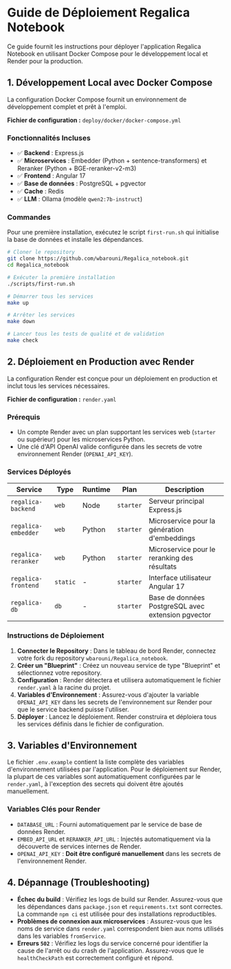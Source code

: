 # Guide de Déploiement Regalica Notebook

Ce guide fournit les instructions pour déployer l'application Regalica Notebook en utilisant Docker Compose pour le développement local et Render pour la production.

## 1. Développement Local avec Docker Compose

La configuration Docker Compose fournit un environnement de développement complet et prêt à l'emploi.

**Fichier de configuration :** `deploy/docker/docker-compose.yml`

### Fonctionnalités Incluses

- ✅ **Backend** : Express.js
- ✅ **Microservices** : Embedder (Python + sentence-transformers) et Reranker (Python + BGE-reranker-v2-m3)
- ✅ **Frontend** : Angular 17
- ✅ **Base de données** : PostgreSQL + pgvector
- ✅ **Cache** : Redis
- ✅ **LLM** : Ollama (modèle `qwen2:7b-instruct`)

### Commandes

Pour une première installation, exécutez le script `first-run.sh` qui initialise la base de données et installe les dépendances.

```bash
# Cloner le repository
git clone https://github.com/wbarouni/Regalica_notebook.git
cd Regalica_notebook

# Exécuter la première installation
./scripts/first-run.sh

# Démarrer tous les services
make up

# Arrêter les services
make down

# Lancer tous les tests de qualité et de validation
make check
```

## 2. Déploiement en Production avec Render

La configuration Render est conçue pour un déploiement en production et inclut tous les services nécessaires.

**Fichier de configuration :** `render.yaml`

### Prérequis

- Un compte Render avec un plan supportant les services web (`starter` ou supérieur) pour les microservices Python.
- Une clé d'API OpenAI valide configurée dans les secrets de votre environnement Render (`OPENAI_API_KEY`).

### Services Déployés

| Service             | Type     | Runtime | Plan     | Description                                      |
| ------------------- | -------- | ------- | -------- | ------------------------------------------------ |
| `regalica-backend`  | `web`    | Node    | `starter`| Serveur principal Express.js                     |
| `regalica-embedder` | `web`    | Python  | `starter`| Microservice pour la génération d'embeddings     |
| `regalica-reranker` | `web`    | Python  | `starter`| Microservice pour le reranking des résultats     |
| `regalica-frontend` | `static` | -       | `starter`| Interface utilisateur Angular 17                 |
| `regalica-db`       | `db`     | -       | `starter`| Base de données PostgreSQL avec extension pgvector |

### Instructions de Déploiement

1.  **Connecter le Repository** : Dans le tableau de bord Render, connectez votre fork du repository `wbarouni/Regalica_notebook`.
2.  **Créer un "Blueprint"** : Créez un nouveau service de type "Blueprint" et sélectionnez votre repository.
3.  **Configuration** : Render détectera et utilisera automatiquement le fichier `render.yaml` à la racine du projet.
4.  **Variables d'Environnement** : Assurez-vous d'ajouter la variable `OPENAI_API_KEY` dans les secrets de l'environnement sur Render pour que le service backend puisse l'utiliser.
5.  **Déployer** : Lancez le déploiement. Render construira et déploiera tous les services définis dans le fichier de configuration.

## 3. Variables d'Environnement

Le fichier `.env.example` contient la liste complète des variables d'environnement utilisées par l'application. Pour le déploiement sur Render, la plupart de ces variables sont automatiquement configurées par le `render.yaml`, à l'exception des secrets qui doivent être ajoutés manuellement.

### Variables Clés pour Render

-   `DATABASE_URL` : Fourni automatiquement par le service de base de données Render.
-   `EMBED_API_URL` et `RERANKER_API_URL` : Injectés automatiquement via la découverte de services internes de Render.
-   `OPENAI_API_KEY` : **Doit être configuré manuellement** dans les secrets de l'environnement Render.

## 4. Dépannage (Troubleshooting)

-   **Échec du build** : Vérifiez les logs de build sur Render. Assurez-vous que les dépendances dans `package.json` et `requirements.txt` sont correctes. La commande `npm ci` est utilisée pour des installations reproductibles.
-   **Problèmes de connexion aux microservices** : Assurez-vous que les noms de service dans `render.yaml` correspondent bien aux noms utilisés dans les variables `fromService`.
-   **Erreurs `502`** : Vérifiez les logs du service concerné pour identifier la cause de l'arrêt ou du crash de l'application. Assurez-vous que le `healthCheckPath` est correctement configuré et répond.

